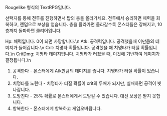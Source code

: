 Rougelike 형식의 TextRPG입니다.

선택지를 통해 전투를 진행하면서 탑의 층을 올라가세요.
전투에서 승리하면 체력을 회복하고, 랜덤으로 보상을 얻습니다.
층을 올라가면 올라갈수록 몬스터들은 강해지고, 10층까지 돌파하면 클리어입니다.

Hp: 체력입니다. 0이 되면 사망합니다.\n
Atk: 공격력입니다. 공격했을때 이만큼의 데미지가 들어갑니다.\n
Crit: 치명타 확률입니다. 공격했을 때 치명타가 터질 확률입니다.\n
CritDmg: 치명타 데미지입니다. 치명타가 터졌을 때, 이것에 기반하여 데미지가 결정됩니다.\n

1. 공격한다 - 몬스터에게 Atk만큼의 데미지를 줍니다. 치명타가 터질 확률이 있습니다.
2. 치명타를 노린다 - 치명타가 터질 확률이 crit의 두배가 되지만, 실패하면 공격이 빗나갑니다.
3. 도망친다 - 25% 확률로 몬스터에게서 도망갈 수 있습니다. 대신 보상은 받지 못합니다.
0. 항복한다 - 몬스터에게 항복하고 게임오버됩니다.
